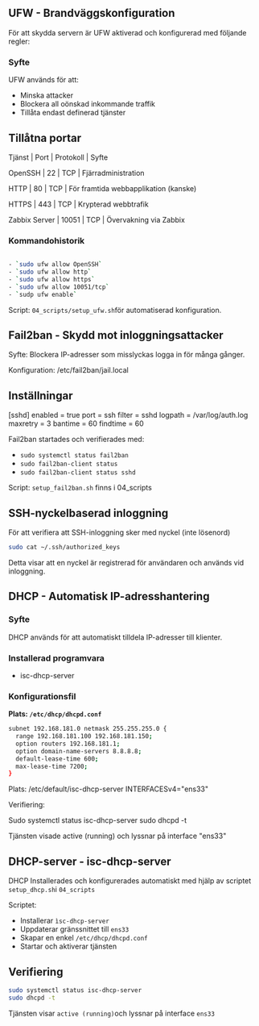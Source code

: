## UFW - Brandväggskonfiguration

För att skydda servern är UFW aktiverad och konfigurerad med följande regler:

### Syfte
UFW används för att: 
- Minska attacker
- Blockera all oönskad inkommande traffik
- Tillåta endast definerad tjänster

## Tillåtna portar

Tjänst   |   Port   |   Protokoll   |   Syfte

OpenSSH  |   22     |   TCP         |   Fjärradministration

HTTP     |   80     |   TCP         |   För framtida webbapplikation (kanske)

HTTPS    |   443    |   TCP         |   Krypterad webbtrafik 

Zabbix Server   |  10051  |    TCP  |   Övervakning via Zabbix 


### Kommandohistorik

```bash

- `sudo ufw allow OpenSSH`
- `sudo ufw allow http`
- `sudo ufw allow https`
- `sudo ufw allow 10051/tcp`
- `sudp ufw enable`
```

Script: `04_scripts/setup_ufw.sh`för automatiserad konfiguration. 





## Fail2ban - Skydd mot inloggningsattacker

Syfte: Blockera IP-adresser som misslyckas logga in för många gånger.

Konfiguration: /etc/fail2ban/jail.local

## Inställningar
[sshd]
enabled = true
port = ssh
filter = sshd
logpath = /var/log/auth.log
maxretry = 3
bantime = 60
findtime = 60

Fail2ban startades och verifierades med:
- `sudo systemctl status fail2ban`
- `sudo fail2ban-client status`
- `sudo fail2ban-client status sshd`

Script: `setup_fail2ban.sh` finns i 04_scripts


## SSH-nyckelbaserad inloggning

För att verifiera att SSH-inloggning sker med nyckel (inte lösenord)

```bash
sudo cat ~/.ssh/authorized_keys
```
Detta visar att en nyckel är registrerad för användaren och används vid inloggning.


## DHCP - Automatisk IP-adresshantering

### Syfte
DHCP används för att automatiskt tilldela IP-adresser till klienter.

### Installerad programvara
- isc-dhcp-server

### Konfigurationsfil
**Plats: `/etc/dhcp/dhcpd.conf`**

```bash
subnet 192.168.181.0 netmask 255.255.255.0 {
  range 192.168.181.100 192.168.181.150;
  option routers 192.168.181.1;
  option domain-name-servers 8.8.8.8;
  default-lease-time 600;
  max-lease-time 7200;
}
```

Plats: /etc/default/isc-dhcp-server
INTERFACESv4="ens33"

Verifiering:

Sudo systemctl status isc-dhcp-server
sudo dhcpd -t 

Tjänsten visade active (running) och lyssnar på interface "ens33" 


## DHCP-server - isc-dhcp-server

DHCP Installerades och konfigurerades automatiskt med hjälp av scriptet `setup_dhcp.sh`i `04_scripts`

Scriptet:
- Installerar `ìsc-dhcp-server`
- Uppdaterar gränssnittet till `ens33`
- Skapar en enkel `/etc/dhcp/dhcpd.conf`
- Startar och aktiverar tjänsten

## Verifiering

```bash
sudo systemctl status isc-dhcp-server
sudo dhcpd -t
```
Tjänsten visar `active (running)`och lyssnar på interface `ens33`
